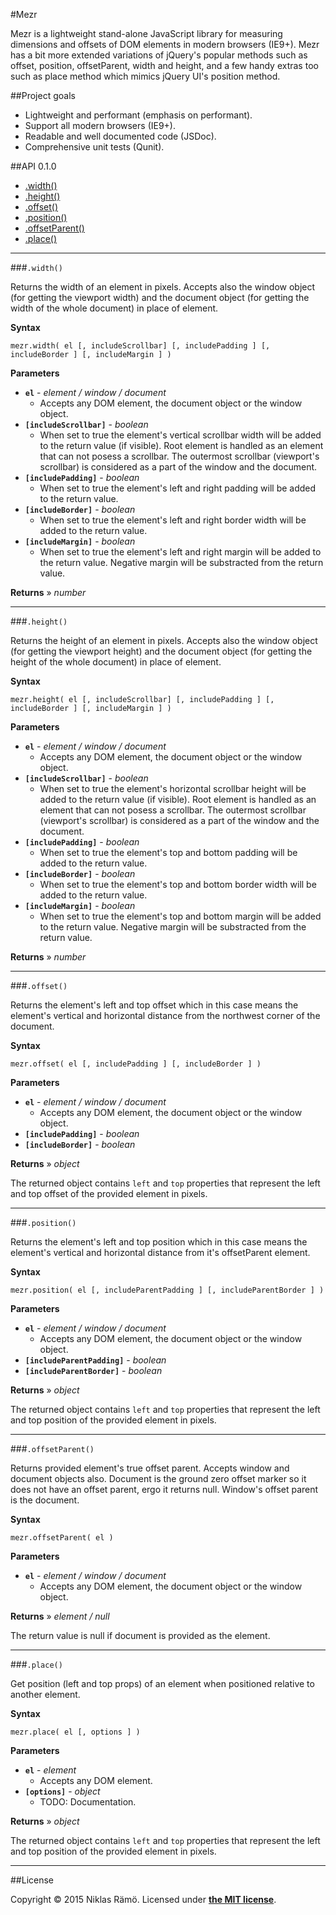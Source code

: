 #Mezr

Mezr is a lightweight stand-alone JavaScript library for measuring dimensions and offsets of DOM elements in modern browsers (IE9+). Mezr has a bit more extended variations of jQuery's popular methods such as offset, position, offsetParent, width and height, and a few handy extras too such as place method which mimics jQuery UI's position method.

##Project goals

* Lightweight and performant (emphasis on performant).
* Support all modern browsers (IE9+).
* Readable and well documented code (JSDoc).
* Comprehensive unit tests (Qunit).

##API 0.1.0

* [.width()](#width)
* [.height()](#height)
* [.offset()](#offset)
* [.position()](#position)
* [.offsetParent()](#offsetparent)
* [.place()](#place)

---

###`.width()`

Returns the width of an element in pixels. Accepts also the window object (for getting the viewport width) and the document object (for getting the width of the whole document) in place of element.

**Syntax**

`mezr.width( el [, includeScrollbar] [, includePadding ] [, includeBorder ] [, includeMargin ] )`

**Parameters**

* **`el`** - *element / window / document*
  * Accepts any DOM element, the document object or the window object.
* **`[includeScrollbar]`** - *boolean*
  * When set to true the element's vertical scrollbar width will be added to the return value (if visible). Root element is handled as an element that can not posess a scrollbar. The outermost scrollbar (viewport's scrollbar) is considered as a part of the window and the document.
* **`[includePadding]`** - *boolean*
  * When set to true the element's left and right padding will be added to the return value.
* **`[includeBorder]`** - *boolean*
  * When set to true the element's left and right border width will be added to the return value.
* **`[includeMargin]`** - *boolean*
  * When set to true the element's left and right margin will be added to the return value. Negative margin will be substracted from the return value.

**Returns** &raquo; *number*

---

###`.height()`

Returns the height of an element in pixels. Accepts also the window object (for getting the viewport height) and the document object (for getting the height of the whole document) in place of element.

**Syntax**

`mezr.height( el [, includeScrollbar] [, includePadding ] [, includeBorder ] [, includeMargin ] )`

**Parameters**

* **`el`** - *element / window / document*
  * Accepts any DOM element, the document object or the window object.
* **`[includeScrollbar]`** - *boolean*
  * When set to true the element's horizontal scrollbar height will be added to the return value (if visible). Root element is handled as an element that can not posess a scrollbar. The outermost scrollbar (viewport's scrollbar) is considered as a part of the window and the document.
* **`[includePadding]`** - *boolean*
  * When set to true the element's top and bottom padding will be added to the return value.
* **`[includeBorder]`** - *boolean*
  * When set to true the element's top and bottom border width will be added to the return value.
* **`[includeMargin]`** - *boolean*
  * When set to true the element's top and bottom margin will be added to the return value. Negative margin will be substracted from the return value.

**Returns** &raquo; *number*

---

###`.offset()`

Returns the element's left and top offset which in this case means the element's vertical and horizontal distance from the northwest corner of the document.

**Syntax**

`mezr.offset( el [, includePadding ] [, includeBorder ] )`

**Parameters**

* **`el`** - *element / window / document*
  * Accepts any DOM element, the document object or the window object.
* **`[includePadding]`** - *boolean*
* **`[includeBorder]`** - *boolean*

**Returns** &raquo; *object*

The returned object contains `left` and `top` properties that represent the left and top offset of the provided element in pixels.

---

###`.position()`

Returns the element's left and top position which in this case means the element's vertical and horizontal distance from it's offsetParent element.

**Syntax**

`mezr.position( el [, includeParentPadding ] [, includeParentBorder ] )`

**Parameters**

* **`el`** - *element / window / document*
  * Accepts any DOM element, the document object or the window object.
* **`[includeParentPadding]`** - *boolean*
* **`[includeParentBorder]`** - *boolean*

**Returns** &raquo; *object*

The returned object contains `left` and `top` properties that represent the left and top position of the provided element in pixels.

---

###`.offsetParent()`

Returns provided element's true offset parent. Accepts window and document objects also. Document is the ground zero offset marker so it does not have an offset parent, ergo it returns null. Window's offset parent is the document.

**Syntax**

`mezr.offsetParent( el )`

**Parameters**

* **`el`** - *element / window / document*
  * Accepts any DOM element, the document object or the window object.

**Returns** &raquo; *element / null*

The return value is null if document is provided as the element.

---

###`.place()`

Get position (left and top props) of an element when positioned relative to another element.

**Syntax**

`mezr.place( el [, options ] )`

**Parameters**

* **`el`** - *element*
  * Accepts any DOM element.
* **`[options]`** - *object*
  * TODO: Documentation.

**Returns** &raquo; *object*

The returned object contains `left` and `top` properties that represent the left and top position of the provided element in pixels.

---

##License

Copyright &copy; 2015 Niklas Rämö. Licensed under **[the MIT license](LICENSE.md)**.
